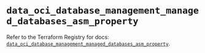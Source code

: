 # `data_oci_database_management_managed_databases_asm_property`

Refer to the Terraform Registry for docs: [`data_oci_database_management_managed_databases_asm_property`](https://registry.terraform.io/providers/oracle/oci/7.19.0/docs/data-sources/database_management_managed_databases_asm_property).
